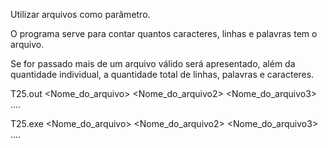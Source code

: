 Utilizar arquivos como parâmetro.

O programa serve para contar quantos caracteres, linhas e palavras tem o arquivo.

Se for passado mais de um arquivo válido será apresentado, além da quantidade individual, a quantidade total de linhas, palavras e caracteres.

T25.out <Nome_do_arquivo> <Nome_do_arquivo2> <Nome_do_arquivo3> ....

T25.exe <Nome_do_arquivo> <Nome_do_arquivo2> <Nome_do_arquivo3> ....
